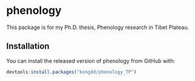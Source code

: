 # phenology

This package is for my Ph.D. thesis, Phenology research in Tibet Plateau.


## Installation

You can install the released version of phenology from GitHub with:

``` r
devtools:install.packages("kongdd/phenology_TP")
```
